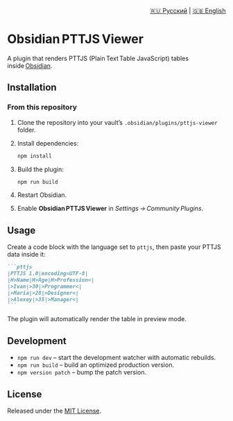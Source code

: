 <p align="right">
  <a href="README.ru.md">🇷🇺 Русский</a> |
  <a href="README.md">🇬🇧 English</a>
</p>

# Obsidian PTTJS Viewer

A plugin that renders PTTJS (Plain Text Table JavaScript) tables inside [Obsidian](https://obsidian.md).

## Installation

### From this repository

1. Clone the repository into your vault’s `.obsidian/plugins/pttjs-viewer` folder.
2. Install dependencies:

   ```bash
   npm install
   ```

3. Build the plugin:

   ```bash
   npm run build
   ```

4. Restart Obsidian.
5. Enable **Obsidian PTTJS Viewer** in _Settings → Community Plugins_.

## Usage

Create a code block with the language set to `pttjs`, then paste your PTTJS data inside it:

````markdown
```pttjs
|PTTJS 1.0|encoding=UTF-8|
|H>Name|H>Age|H>Profession<|
|>Ivan|>30|>Programmer<|
|>Maria|>28|>Designer<|
|>Alexey|>35|>Manager<|
```
````

The plugin will automatically render the table in preview mode.

## Development

- `npm run dev` – start the development watcher with automatic rebuilds.
- `npm run build` – build an optimized production version.
- `npm version patch` – bump the patch version.

## License

Released under the [MIT License](LICENSE).
